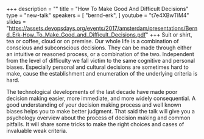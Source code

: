 +++
description = ""
title = "How To Make Good And Difficult Decisions"
type = "new-talk"
speakers = [
        "bernd-erk",
]
youtube = "t7e4XBwTlM4"
slides = "https://assets.devopsdays.org/events/2017/amsterdam/presentations/Bernd_Erk-How_To_Make_Good_and_Difficult_Decisions.pdf"
+++
Suit or shirt, tea or coffee, cloud or on premise. Our whole life is a combination of conscious and subconscious decisions. They can be made through either an intuitive or reasoned process, or a combination of the two. Independent from the level of difficulty we fall victim to the same cognitive and personal biases. Especially personal and cultural decisions are sometimes hard to make, cause the establishment and enumeration of the underlying criteria is hard.

The technological developments of the last decade have made poor decision making easier, more immediate, and more widely consequential. A good understanding of your decision making process and well known biases helps you to make better judgment. That said the talk will give you a psychology overview about the process of decision making and common pitfalls. It will share some tricks to make the right choices and cases of invaluable weak criteria.